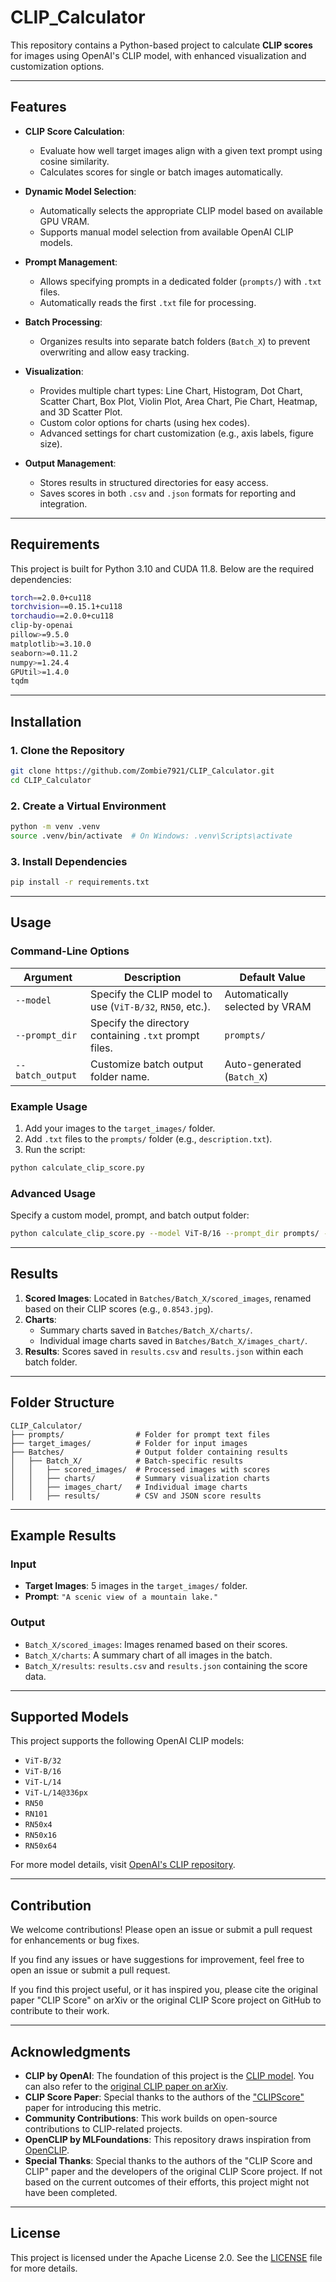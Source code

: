 # CLIP_Calculator

This repository contains a Python-based project to calculate **CLIP scores** for images using OpenAI's CLIP model, with enhanced visualization and customization options.

---

## Features

- **CLIP Score Calculation**:
  - Evaluate how well target images align with a given text prompt using cosine similarity.
  - Calculates scores for single or batch images automatically.

- **Dynamic Model Selection**:
  - Automatically selects the appropriate CLIP model based on available GPU VRAM.
  - Supports manual model selection from available OpenAI CLIP models.

- **Prompt Management**:
  - Allows specifying prompts in a dedicated folder (`prompts/`) with `.txt` files.
  - Automatically reads the first `.txt` file for processing.

- **Batch Processing**:
  - Organizes results into separate batch folders (`Batch_X`) to prevent overwriting and allow easy tracking.

- **Visualization**:
  - Provides multiple chart types: Line Chart, Histogram, Dot Chart, Scatter Chart, Box Plot, Violin Plot, Area Chart, Pie Chart, Heatmap, and 3D Scatter Plot.
  - Custom color options for charts (using hex codes).
  - Advanced settings for chart customization (e.g., axis labels, figure size).

- **Output Management**:
  - Stores results in structured directories for easy access.
  - Saves scores in both `.csv` and `.json` formats for reporting and integration.

---

## Requirements

This project is built for Python 3.10 and CUDA 11.8. Below are the required dependencies:

```bash
torch==2.0.0+cu118
torchvision==0.15.1+cu118
torchaudio==2.0.0+cu118
clip-by-openai
pillow>=9.5.0
matplotlib>=3.10.0
seaborn>=0.11.2
numpy>=1.24.4
GPUtil>=1.4.0
tqdm
```

---

## Installation

### 1. Clone the Repository

```bash
git clone https://github.com/Zombie7921/CLIP_Calculator.git
cd CLIP_Calculator
```

### 2. Create a Virtual Environment

```bash
python -m venv .venv
source .venv/bin/activate  # On Windows: .venv\Scripts\activate
```

### 3. Install Dependencies

```bash
pip install -r requirements.txt
```

---

## Usage

### Command-Line Options

| Argument         | Description                                                                 | Default Value                     |
|-------------------|-----------------------------------------------------------------------------|-----------------------------------|
| `--model`         | Specify the CLIP model to use (`ViT-B/32`, `RN50`, etc.).                   | Automatically selected by VRAM    |
| `--prompt_dir`    | Specify the directory containing `.txt` prompt files.                      | `prompts/`                        |
| `--batch_output`  | Customize batch output folder name.                                         | Auto-generated (`Batch_X`)        |

### Example Usage

1. Add your images to the `target_images/` folder.
2. Add `.txt` files to the `prompts/` folder (e.g., `description.txt`).
3. Run the script:

```bash
python calculate_clip_score.py
```

### Advanced Usage

Specify a custom model, prompt, and batch output folder:

```bash
python calculate_clip_score.py --model ViT-B/16 --prompt_dir prompts/ --batch_output Custom_Batch
```

---

## Results

1. **Scored Images**: Located in `Batches/Batch_X/scored_images`, renamed based on their CLIP scores (e.g., `0.8543.jpg`).
2. **Charts**:
   - Summary charts saved in `Batches/Batch_X/charts/`.
   - Individual image charts saved in `Batches/Batch_X/images_chart/`.
3. **Results**: Scores saved in `results.csv` and `results.json` within each batch folder.

---

## Folder Structure

```plaintext
CLIP_Calculator/
├── prompts/                # Folder for prompt text files
├── target_images/          # Folder for input images
├── Batches/                # Output folder containing results
│   ├── Batch_X/            # Batch-specific results
│   │   ├── scored_images/  # Processed images with scores
│   │   ├── charts/         # Summary visualization charts
│   │   ├── images_chart/   # Individual image charts
│   │   ├── results/        # CSV and JSON score results
```

---

## Example Results

### Input
- **Target Images**: 5 images in the `target_images/` folder.
- **Prompt**: `"A scenic view of a mountain lake."`

### Output
- `Batch_X/scored_images`: Images renamed based on their scores.
- `Batch_X/charts`: A summary chart of all images in the batch.
- `Batch_X/results`: `results.csv` and `results.json` containing the score data.

---

## Supported Models

This project supports the following OpenAI CLIP models:
- `ViT-B/32`
- `ViT-B/16`
- `ViT-L/14`
- `ViT-L/14@336px`
- `RN50`
- `RN101`
- `RN50x4`
- `RN50x16`
- `RN50x64`

For more model details, visit [OpenAI's CLIP repository](https://github.com/openai/CLIP).

---

## Contribution

We welcome contributions! Please open an issue or submit a pull request for enhancements or bug fixes.

If you find any issues or have suggestions for improvement, feel free to open an issue or submit a pull request.

If you find this project useful, or it has inspired you, please cite the original paper "CLIP Score" on arXiv or the original CLIP Score project on GitHub to contribute to their work.

---

## Acknowledgments

- **CLIP by OpenAI**: The foundation of this project is the [CLIP model](https://github.com/openai/CLIP). You can also refer to the [original CLIP paper on arXiv](https://arxiv.org/abs/2103.00020).
- **CLIP Score Paper**: Special thanks to the authors of the ["CLIPScore"](https://arxiv.org/abs/2104.08718) paper for introducing this metric.
- **Community Contributions**: This work builds on open-source contributions to CLIP-related projects.
- **OpenCLIP by MLFoundations**: This repository draws inspiration from [OpenCLIP](https://github.com/mlfoundations/open_clip).
- **Special Thanks**: Special thanks to the authors of the "CLIP Score and CLIP" paper and the developers of the original CLIP Score project. If not based on the current outcomes of their efforts, this project might not have been completed.

---

## License

This project is licensed under the Apache License 2.0. See the [LICENSE](LICENSE) file for more details.
